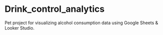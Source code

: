 # Drink_control_analytics
Pet project for visualizing alcohol consumption data using Google Sheets &amp; Looker Studio.
